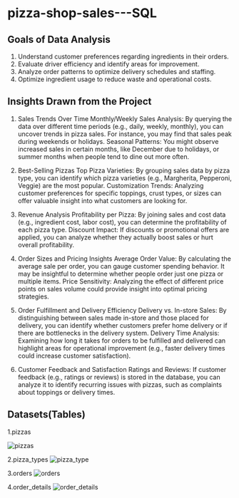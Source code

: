 # pizza-shop-sales---SQL

## Goals of Data Analysis

1. Understand customer preferences regarding ingredients in their orders.
2. Evaluate driver efficiency and identify areas for improvement.
3. Analyze order patterns to optimize delivery schedules and staffing.
4. Optimize ingredient usage to reduce waste and operational costs.

## Insights Drawn from the Project

1. Sales Trends Over Time
Monthly/Weekly Sales Analysis: By querying the data over different time periods (e.g., daily, weekly, monthly), you can uncover trends in pizza sales. For instance, you may find that sales peak during weekends or holidays.
Seasonal Patterns: You might observe increased sales in certain months, like December due to holidays, or summer months when people tend to dine out more often.


2. Best-Selling Pizzas
Top Pizza Varieties: By grouping sales data by pizza type, you can identify which pizza varieties (e.g., Margherita, Pepperoni, Veggie) are the most popular.
Customization Trends: Analyzing customer preferences for specific toppings, crust types, or sizes can offer valuable insight into what customers are looking for.

3. Revenue Analysis
Profitability per Pizza: By joining sales and cost data (e.g., ingredient cost, labor cost), you can determine the profitability of each pizza type.
Discount Impact: If discounts or promotional offers are applied, you can analyze whether they actually boost sales or hurt overall profitability.


4. Order Sizes and Pricing Insights
Average Order Value: By calculating the average sale per order, you can gauge customer spending behavior. It may be insightful to determine whether people order just one pizza or multiple items.
Price Sensitivity: Analyzing the effect of different price points on sales volume could provide insight into optimal pricing strategies.


5. Order Fulfillment and Delivery Efficiency
Delivery vs. In-store Sales: By distinguishing between sales made in-store and those placed for delivery, you can identify whether customers prefer home delivery or if there are bottlenecks in the delivery system.
Delivery Time Analysis: Examining how long it takes for orders to be fulfilled and delivered can highlight areas for operational improvement (e.g., faster delivery times could increase customer satisfaction).


6. Customer Feedback and Satisfaction
Ratings and Reviews: If customer feedback (e.g., ratings or reviews) is stored in the database, you can analyze it to identify recurring issues with pizzas, such as complaints about toppings or delivery times.



## Datasets(Tables)

1.pizzas


![pizzas](https://github.com/user-attachments/assets/6f4aa819-9097-4bdf-be4b-bb89ed24faf5)

2.pizza_types
![pizza_type](https://github.com/user-attachments/assets/1c8e2e9a-c7ae-4fab-8e1e-2cdc91fcbb1e)

3.orders
![orders](https://github.com/user-attachments/assets/b7f3fbaf-677f-4538-b03f-ffbca6b7e838)

4.order_details
![order_details](https://github.com/user-attachments/assets/2e0708c4-fa63-4ae2-b2ac-a7f7af8b08f8)



